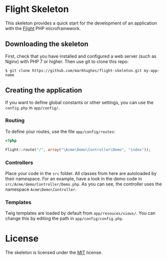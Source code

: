 # Flight Skeleton
This skeleton provides a quick start for the development of an application with the [Flight](http://flightphp.com) PHP microframework.

## Downloading the skeleton
First, check that you have installed and configured a web server (such as Nginx) with PHP 7 or higher. Then use git to clone this repo:

`$ git clone https://github.com/markhughes/flight-skeleton.git my-app-name`

## Creating the application
If you want to define global constants or other settings, you can use the `config.php` in `app/config/`.

### Routing
To define your routes, use the file `app/config/routes`:

```php
<?php

Flight::route("/", array("\Acme\Demo\Controller\Demo", "index"));
```

### Controllers
Place your code in the `src` folder. All classes from here are autoloaded by their namespace. For an example, have a look in the demo code in `src/Acme/demo/Controller/Demo.php`. As you can see, the controller uses the namespace `Acme\Demo\Controller`.

### Templates
Twig templates are loaded by default from `app/resouces/views/`. You can change this by editing the path in `app/config/config.php`.

# License
The skeleton is licensed under the [MIT](http://www.opensource.org/licenses/mit-license.php) license.
